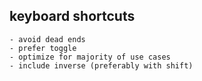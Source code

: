 ## keyboard shortcuts
    - avoid dead ends
    - prefer toggle
    - optimize for majority of use cases
    - include inverse (preferably with shift)